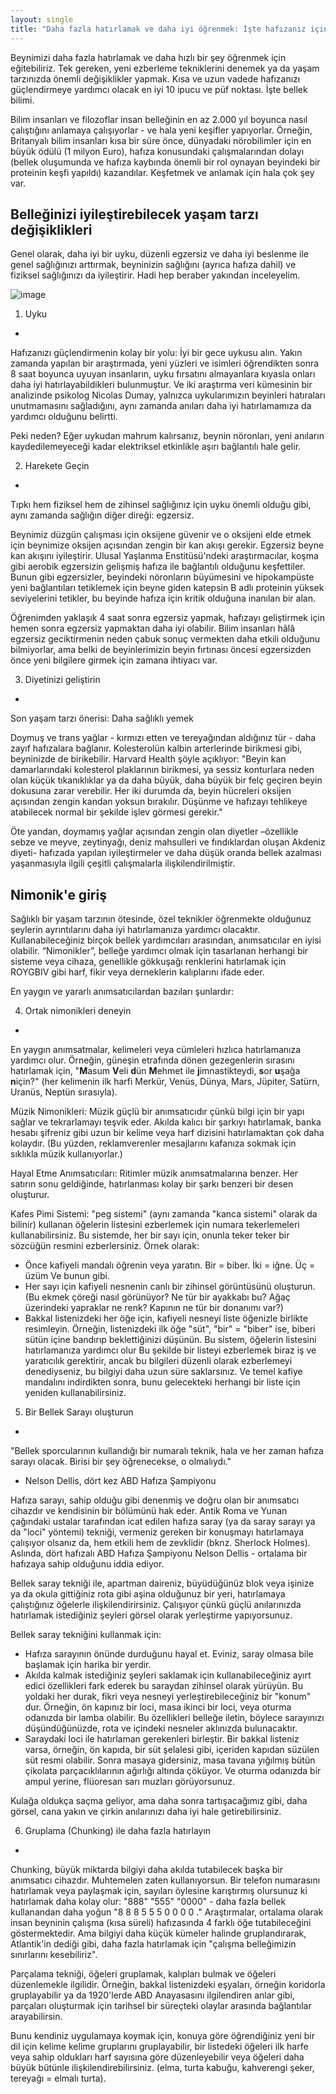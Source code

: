 ```yaml
---
layout: single
title: "Daha fazla hatırlamak ve daha iyi öğrenmek: İşte hafızanız için kanıtlanmış teknikler!"
---
```

Beynimizi daha fazla hatırlamak ve daha hızlı bir şey öğrenmek için eğitebiliriz. Tek gereken, yeni ezberleme tekniklerini denemek ya da yaşam tarzınızda önemli değişiklikler yapmak. Kısa ve uzun vadede hafızanızı güçlendirmeye yardımcı olacak en iyi 10 ipucu ve püf noktası. İşte bellek bilimi.

Bilim insanları ve filozoflar insan belleğinin en az 2.000 yıl boyunca nasıl çalıştığını anlamaya çalışıyorlar - ve hala yeni keşifler yapıyorlar. Örneğin, Britanyalı bilim insanları kısa bir süre önce, dünyadaki nörobilimler için en büyük ödülü (1 milyon Euro), hafıza konusundaki çalışmalarından dolayı (bellek oluşumunda ve hafıza kaybında önemli bir rol oynayan beyindeki bir proteinin keşfi yapıldı) kazandılar. Keşfetmek ve anlamak için hala çok şey var.

Belleğinizi iyileştirebilecek yaşam tarzı değişiklikleri
-
Genel olarak, daha iyi bir uyku, düzenli egzersiz ve daha iyi beslenme ile genel sağlığınızı arttırmak, beyninizin sağlığını (ayrıca hafıza dahil) ve fiziksel sağlığınızı da iyileştirir. Hadi hep beraber yakından inceleyelim.

![image](http://www.selecteventsolutions.com/wp-content/uploads/2017/02/mind-palace-blog-1600x1067.jpg)

1. Uyku
-
Hafızanızı güçlendirmenin kolay bir yolu: İyi bir gece uykusu alın. Yakın zamanda yapılan bir araştırmada, yeni yüzleri ve isimleri öğrendikten sonra 8 saat boyunca uyuyan insanların, uyku fırsatını almayanlara kıyasla onları daha iyi hatırlayabildikleri bulunmuştur. Ve iki araştırma veri kümesinin bir analizinde psikolog Nicolas Dumay, yalnızca uykularımızın beyinleri hatıraları unutmamasını sağladığını, aynı zamanda anıları daha iyi hatırlamamıza da yardımcı olduğunu belirtti.

Peki neden? Eğer uykudan mahrum kalırsanız, beynin nöronları, yeni anıların kaydedilemeyeceği kadar elektriksel etkinlikle aşırı bağlantılı hale gelir.

<script async src="//pagead2.googlesyndication.com/pagead/js/adsbygoogle.js"></script>
<ins class="adsbygoogle"
     style="display:block; text-align:center;"
     data-ad-layout="in-article"
     data-ad-format="fluid"
     data-ad-client="ca-pub-7868661326160958"
     data-ad-slot="3072558811"></ins>
<script>
     (adsbygoogle = window.adsbygoogle || []).push({});
</script>

2. Harekete Geçin
-
Tıpkı hem fiziksel hem de zihinsel sağlığınız için uyku önemli olduğu gibi, aynı zamanda sağlığın diğer direği: egzersiz.

Beynimiz düzgün çalışması için oksijene güvenir ve o oksijeni elde etmek için beynimize oksijen açısından zengin bir kan akışı gerekir. Egzersiz beyne kan akışını iyileştirir. Ulusal Yaşlanma Enstitüsü'ndeki araştırmacılar, koşma gibi aerobik egzersizin gelişmiş hafıza ile bağlantılı olduğunu keşfettiler. Bunun gibi egzersizler, beyindeki nöronların büyümesini ve hipokampüste yeni bağlantıları tetiklemek için beyne giden katepsin B adlı proteinin yüksek seviyelerini tetikler, bu beyinde hafıza için kritik olduğuna inanılan bir alan.

Öğrenimden yaklaşık 4 saat sonra egzersiz yapmak, hafızayı geliştirmek için hemen sonra egzersiz yapmaktan daha iyi olabilir. Bilim insanları hâlâ egzersiz geciktirmenin neden çabuk sonuç vermekten daha etkili olduğunu bilmiyorlar, ama belki de beyinlerimizin beyin fırtınası öncesi egzersizden önce yeni bilgilere girmek için zamana ihtiyacı var.

<script async src="//pagead2.googlesyndication.com/pagead/js/adsbygoogle.js"></script>
<ins class="adsbygoogle"
     style="display:block; text-align:center;"
     data-ad-layout="in-article"
     data-ad-format="fluid"
     data-ad-client="ca-pub-7868661326160958"
     data-ad-slot="3072558811"></ins>
<script>
     (adsbygoogle = window.adsbygoogle || []).push({});
</script>

3. Diyetinizi geliştirin
-
Son yaşam tarzı önerisi: Daha sağlıklı yemek

Doymuş ve trans yağlar - kırmızı etten ve tereyağından aldığınız tür - daha zayıf hafızalara bağlanır. Kolesterolün kalbin arterlerinde birikmesi gibi, beyninizde de birikebilir. Harvard Health şöyle açıklıyor: "Beyin kan damarlarındaki kolesterol plaklarının birikmesi, ya sessiz konturlara neden olan küçük tıkanıklıklar ya da daha büyük, daha büyük bir felç geçiren beyin dokusuna zarar verebilir. Her iki durumda da, beyin hücreleri oksijen açısından zengin kandan yoksun bırakılır. Düşünme ve hafızayı tehlikeye atabilecek normal bir şekilde işlev görmesi gerekir."

Öte yandan, doymamış yağlar açısından zengin olan diyetler –özellikle sebze ve meyve, zeytinyağı, deniz mahsulleri ve fındıklardan oluşan Akdeniz diyeti- hafızada yapılan iyileştirmeler ve daha düşük oranda bellek azalması yaşanmasıyla ilgili çeşitli çalışmalarla ilişkilendirilmiştir.

Nimonik'e giriş
-
Sağlıklı bir yaşam tarzının ötesinde, özel teknikler öğrenmekte olduğunuz şeylerin ayrıntılarını daha iyi hatırlamanıza yardımcı olacaktır. Kullanabileceğiniz birçok bellek yardımcıları arasından, anımsatıcılar en iyisi olabilir. “Nimonikler”, belleğe yardımcı olmak için tasarlanan herhangi bir sisteme veya cihaza, genellikle gökkuşağı renklerini hatırlamak için ROYGBIV gibi harf, fikir veya derneklerin kalıplarını ifade eder.

En yaygın ve yararlı anımsatıcılardan bazıları şunlardır:

<script async src="//pagead2.googlesyndication.com/pagead/js/adsbygoogle.js"></script>
<ins class="adsbygoogle"
     style="display:block; text-align:center;"
     data-ad-layout="in-article"
     data-ad-format="fluid"
     data-ad-client="ca-pub-7868661326160958"
     data-ad-slot="3072558811"></ins>
<script>
     (adsbygoogle = window.adsbygoogle || []).push({});
</script>

4. Ortak nimonikleri deneyin
-
En yaygın anımsatmalar, kelimeleri veya cümleleri hızlıca hatırlamanıza yardımcı olur. Örneğin, güneşin etrafında dönen gezegenlerin sırasını hatırlamak için, "**M**asum **V**eli **d**ün **M**ehmet ile **j**imnastikteydi, **s**or **u**şağa **n**için?" (her kelimenin ilk harfi Merkür, Venüs, Dünya, Mars, Jüpiter, Satürn, Uranüs, Neptün sırasıyla).

Müzik Nimonikleri: Müzik güçlü bir anımsatıcıdır çünkü bilgi için bir yapı sağlar ve tekrarlamayı teşvik eder. Akılda kalıcı bir şarkıyı hatırlamak, banka hesabı şifreniz gibi uzun bir kelime veya harf dizisini hatırlamaktan çok daha kolaydır. (Bu yüzden, reklamverenler mesajlarını kafanıza sokmak için sıklıkla müzik kullanıyorlar.)

Hayal Etme Anımsatıcıları: Ritimler müzik anımsatmalarına benzer. Her satırın sonu geldiğinde, hatırlanması kolay bir şarkı benzeri bir desen oluşturur.

Kafes Pimi Sistemi: "peg sistemi" (aynı zamanda "kanca sistemi" olarak da bilinir) kullanan öğelerin listesini ezberlemek için numara tekerlemeleri kullanabilirsiniz. Bu sistemde, her bir sayı için, onunla teker teker bir sözcüğün resmini ezberlersiniz. Örnek olarak:

- Önce kafiyeli mandalı öğrenin veya yaratın. Bir = biber. İki = iğne. Üç = üzüm Ve bunun gibi.
- Her sayı için kafiyeli nesnenin canlı bir zihinsel görüntüsünü oluşturun. (Bu ekmek çöreği nasıl görünüyor? Ne tür bir ayakkabı bu? Ağaç üzerindeki yapraklar ne renk? Kapının ne tür bir donanımı var?)
- Bakkal listenizdeki her öğe için, kafiyeli nesneyi liste öğenizle birlikte resimleyin. Örneğin, listenizdeki ilk öğe "süt", "bir" = "biber" ise, biberi sütün içine bandırıp beklettiğinizi düşünün.
Bu sistem, öğelerin listesini hatırlamanıza yardımcı olur
Bu şekilde bir listeyi ezberlemek biraz iş ve yaratıcılık gerektirir, ancak bu bilgileri düzenli olarak ezberlemeyi denediyseniz, bu bilgiyi daha uzun süre saklarsınız. Ve temel kafiye mandalını indirdikten sonra, bunu gelecekteki herhangi bir liste için yeniden kullanabilirsiniz.

<script async src="//pagead2.googlesyndication.com/pagead/js/adsbygoogle.js"></script>
<ins class="adsbygoogle"
     style="display:block; text-align:center;"
     data-ad-layout="in-article"
     data-ad-format="fluid"
     data-ad-client="ca-pub-7868661326160958"
     data-ad-slot="3072558811"></ins>
<script>
     (adsbygoogle = window.adsbygoogle || []).push({});
</script>

5. Bir Bellek Sarayı oluşturun
-
"Bellek sporcularının kullandığı bir numaralı teknik, hala ve her zaman hafıza sarayı olacak. Birisi bir şey öğrenecekse, o olmalıydı."
- Nelson Dellis, dört kez ABD Hafıza Şampiyonu

Hafıza sarayı, sahip olduğu gibi denenmiş ve doğru olan bir anımsatıcı cihazdır ve kendisinin bir bölümünü hak eder. Antik Roma ve Yunan çağındaki ustalar tarafından icat edilen hafıza saray (ya da saray sarayı ya da "loci" yöntemi) tekniği, vermeniz gereken bir konuşmayı hatırlamaya çalışıyor olsanız da, hem etkili hem de zevklidir (bknz. Sherlock Holmes). Aslında, dört hafızalı ABD Hafıza Şampiyonu Nelson Dellis - ortalama bir hafızaya sahip olduğunu iddia ediyor.

Bellek saray tekniği ile, apartman daireniz, büyüdüğünüz blok veya işinize ya da okula gittiğiniz rota gibi aşina olduğunuz bir yeri, hatırlamaya çalıştığınız öğelerle ilişkilendirirsiniz. Çalışıyor çünkü güçlü anılarınızda hatırlamak istediğiniz şeyleri görsel olarak yerleştirme yapıyorsunuz.

Bellek saray tekniğini kullanmak için:

- Hafıza sarayının önünde durduğunu hayal et. Eviniz, saray olmasa bile başlamak için harika bir yerdir.
- Akılda kalmak istediğiniz şeyleri saklamak için kullanabileceğiniz ayırt edici özellikleri fark ederek bu saraydan zihinsel olarak yürüyün. Bu yoldaki her durak, fikri veya nesneyi yerleştirebileceğiniz bir "konum" dur. Örneğin, ön kapınız bir loci, masa ikinci bir loci, veya oturma odanızda bir lamba olabilir. Bu özellikleri belleğe iletin, böylece sarayınızı düşündüğünüzde, rota ve içindeki nesneler aklınızda bulunacaktır.
- Saraydaki loci ile hatırlaman gerekenleri birleştir. Bir bakkal listeniz varsa, örneğin, ön kapıda, bir süt şelalesi gibi, içeriden kapıdan süzülen süt resmi olabilir. Sonra masaya gidersiniz, masa tavana yığılmış bütün çikolata parçacıklılarının ağırlığı altında çöküyor. Ve oturma odanızda bir ampul yerine, flüoresan sarı muzları görüyorsunuz.
                                                   
Kulağa oldukça saçma geliyor, ama daha sonra tartışacağımız gibi, daha görsel, cana yakın ve çirkin anılarınızı daha iyi hale getirebilirsiniz.

<script async src="//pagead2.googlesyndication.com/pagead/js/adsbygoogle.js"></script>
<ins class="adsbygoogle"
     style="display:block; text-align:center;"
     data-ad-layout="in-article"
     data-ad-format="fluid"
     data-ad-client="ca-pub-7868661326160958"
     data-ad-slot="3072558811"></ins>
<script>
     (adsbygoogle = window.adsbygoogle || []).push({});
</script>

6. Gruplama (Chunking) ile daha fazla hatırlayın
-
Chunking, büyük miktarda bilgiyi daha akılda tutabilecek başka bir anımsatıcı cihazdır. Muhtemelen zaten kullanıyorsun. Bir telefon numarasını hatırlamak veya paylaşmak için, sayıları öylesine karıştırmış olursunuz ki hatırlamak daha kolay olur: "888" "555" "0000" - daha fazla bellek kullanandan daha yoğun "8 8 8 5 5 5 0 0 0 0 ." Araştırmalar, ortalama olarak insan beyninin çalışma (kısa süreli) hafızasında 4 farklı öğe tutabileceğini göstermektedir. Ama bilgiyi daha küçük kümeler halinde gruplandırarak, Atlantik'in dediği gibi, daha fazla hatırlamak için "çalışma belleğimizin sınırlarını kesebiliriz".

Parçalama tekniği, öğeleri gruplamak, kalıpları bulmak ve öğeleri düzenlemekle ilgilidir. Örneğin, bakkal listenizdeki eşyaları, örneğin koridorla gruplayabilir ya da 1920'lerde ABD Anayasasını ilgilendiren anlar gibi, parçaları oluşturmak için tarihsel bir süreçteki olaylar arasında bağlantılar arayabilirsin.

Bunu kendiniz uygulamaya koymak için, konuya göre öğrendiğiniz yeni bir dil için kelime kelime gruplarını gruplayabilir, bir listedeki öğeleri ilk harfe veya sahip oldukları harf sayısına göre düzenleyebilir veya öğeleri daha büyük bütünle ilişkilendirebilirsiniz. (elma, turta kabuğu, kahverengi şeker, tereyağı = elmalı turta).
